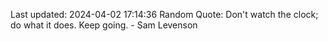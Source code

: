 Last updated: 2024-04-02 17:14:36
Random Quote: Don't watch the clock; do what it does. Keep going. - Sam Levenson